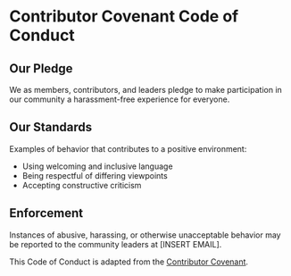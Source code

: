 # Contributor Covenant Code of Conduct

## Our Pledge

We as members, contributors, and leaders pledge to make participation in our community a harassment-free experience for everyone.

## Our Standards

Examples of behavior that contributes to a positive environment:
- Using welcoming and inclusive language
- Being respectful of differing viewpoints
- Accepting constructive criticism

## Enforcement

Instances of abusive, harassing, or otherwise unacceptable behavior may be reported to the community leaders at [INSERT EMAIL].

This Code of Conduct is adapted from the [Contributor Covenant](https://www.contributor-covenant.org/).
